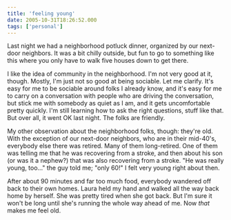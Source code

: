 ```yaml
---
title: 'feeling young'
date: 2005-10-31T18:26:52.000
tags: ['personal']
---
```


Last night we had a neighborhood potluck dinner, organized by our next-door neighbors. It was a bit chilly outside, but fun to go to something like this where you only have to walk five houses down to get there.

I like the idea of community in the neighborhood. I'm not very good at it, though. Mostly, I'm just not so good at being sociable. Let me clarify. It's easy for me to be sociable around folks I already know, and it's easy for me to carry on a conversation with people who are driving the conversation, but stick me with somebody as quiet as I am, and it gets uncomfortable pretty quickly. I'm still learning how to ask the right questions, stuff like that. But over all, it went OK last night. The folks are friendly.

My other observation about the neighborhood folks, though: they're old. With the exception of our next-door neighbors, who are in their mid-40's, everybody else there was retired. Many of them long-retired. One of them was telling me that he was recovering from a stroke, and then about his son (or was it a nephew?) that was also recovering from a stroke. "He was really young, too..." the guy told me; "only 60!" I felt very young right about then.

After about 90 minutes and far too much food, everybody wandered off back to their own homes. Laura held my hand and walked all the way back home by herself. She was pretty tired when she got back. But I'm sure it won't be long until she's running the whole way ahead of me. Now _that_ makes me feel old.
